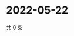 # 2022-05-22

共 0 条

<!-- BEGIN WEIBO -->
<!-- 最后更新时间 Sun May 22 2022 22:00:46 GMT+0800 (China Standard Time) -->

<!-- END WEIBO -->
